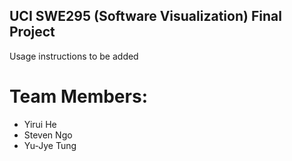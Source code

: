 ## UCI SWE295 (Software Visualization) Final Project
Usage instructions to be added

# Team Members:
- Yirui He
- Steven Ngo
- Yu-Jye Tung
